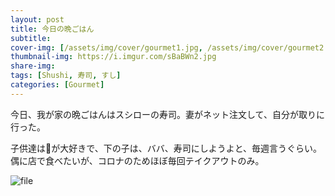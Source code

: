 ```yaml
---
layout: post
title: 今日の晩ごはん
subtitle: 
cover-img: [/assets/img/cover/gourmet1.jpg, /assets/img/cover/gourmet2.jpg, /assets/img/cover/gourmet3.jpg]
thumbnail-img: https://i.imgur.com/sBaBWn2.jpg
share-img:
tags: [Shushi, 寿司, すし]
categories: [Gourmet]
---
```



今日、我が家の晩ごはんはスシローの寿司。妻がネット注文して、自分が取りに行った。

子供達は🍣が大好きで、下の子は、ババ、寿司にしようよと、毎週言うぐらい。偶に店で食べたいが、コロナのためほぼ毎回テイクアウトのみ。

![file](https://i.imgur.com/sBaBWn2.jpg)
